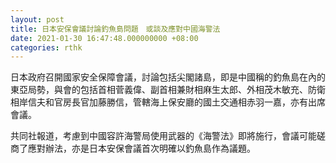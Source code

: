 ```yaml
---
layout: post
title: 日本安保會議討論釣魚島問題　或談及應對中國海警法
date: 2021-01-30 16:47:48.000000000 +08:00
categories: rthk
---
```


日本政府召開國家安全保障會議，討論包括尖閣諸島，即是中國稱的釣魚島在內的東亞局勢，與會的包括首相菅義偉、副首相兼財相麻生太郎、外相茂木敏充、防衛相岸信夫和官房長官加藤勝信，管轄海上保安廳的國土交通相赤羽一嘉，亦有出席會議。

共同社報道，考慮到中國容許海警局使用武器的《海警法》即將施行，會議可能磋商了應對辦法，亦是日本安保會議首次明確以釣魚島作為議題。
